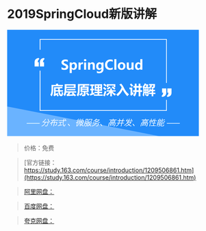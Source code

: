 # 2019SpringCloud新版讲解

![img](../../../assets/study163/free/3b51a1ae81b34af28f40c5c52dbbadc6.png)

> 价格：免费

> [官方链接：https://study.163.com/course/introduction/1209506861.htm](https://study.163.com/course/introduction/1209506861.htm)

> [阿里网盘：]()

> [百度网盘：]()

> [夸克网盘：]()
